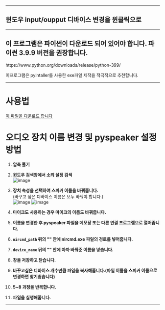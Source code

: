 <hr>
<h2>윈도우 input/oupput 디바이스 변경을 윈클릭으로</h2> 
<hr> 
<h2>이 프로그램은 파이썬이 다운로드 되어 있어야 합니다. 파이썬 3.9.9 버전을 권장합니다.</h2>
https://www.python.org/downloads/release/python-399/

이프로그램은 pyintaller를 사용한 exe파일 제작을 적극적으로 추천합니다.

<hr>
<h1>사용법</h1>

[이 파일을 다운로드 합니다](https://github.com/Gstars01/pyspeaker-pymike/blob/main/pychanger.zip)

# 오디오 장치 이름 변경 및 pyspeaker 설정 방법

1. **압축 풀기**
2. **윈도우 검색창에서 소리 설정 검색**  
   ![image](https://github.com/user-attachments/assets/386cf20e-3517-4dcc-8438-b304bcfe048c)
3. **장치 속성을 선택하여 스피커 이름을 바꿔줍니다.**  
   (바꾸고 싶은 디바이스 이름은 모두 바꿔야 합니다.)  
   ![image](https://github.com/user-attachments/assets/81b7fffd-57ff-48ce-96c9-b9b7e55c1fad)
   ![image](https://github.com/user-attachments/assets/a8ad469c-6b82-447d-b3e5-058914c7fbbc)
4. **마이크도 사용하는 경우 마이크의 이름도 바꿔줍니다.**

5. **이름을 변경한 후 pyspeaker 파일을 메모장 또는 다른 연결 프로그램으로 열어줍니다.**
6. **`nircmd_path` 뒤의 "" 안에 nircmd.exe 파일의 경로를 넣어줍니다.**
7. **`device_name` 뒤의 "" 안에 아까 바꿔준 이름을 넣습니다.**
8. **창을 저장하고 닫습니다.**

9. **바꾸고싶은 디바이스 개수만큼 파일을 복사해줍니다.(파일 이름을 스피커 이름으로 변경하면 찾기쉽습니다)**
10. **5~8 과정을 반복합니다.**
11. **파일을 실행해줍니다.**

<hr>
